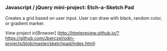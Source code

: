 ### Javascript / jQuery mini-project: Etch-a-Sketch Pad

Creates a grid based on user input.  User can draw with black, random color, or gradient marker.

View project in[Browser] (http://htmlpreview.github.io/?https://github.com/Jberczel/odin-projects/blob/master/sketchpad/index.html)
